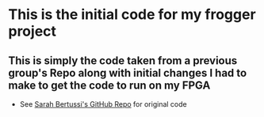 # This is the initial code for my frogger project
## This is simply the code taken from a previous group's Repo along with initial changes I had to make to get the code to run on my FPGA
* See [Sarah Bertussi's GitHub Repo](https://github.com/sbertussi/CPE-487/tree/master/Frogger_Project) for original code
